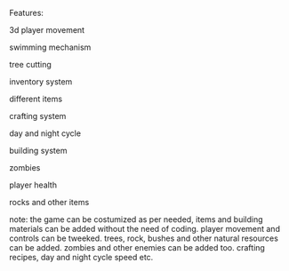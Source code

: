 Features:

3d player movement

swimming mechanism

tree cutting

inventory system

different items

crafting system

day and night cycle

building system

zombies

player health

rocks and other items

note: the game can be costumized as per needed, items and building materials can be added without the need of coding. player movement and controls can be tweeked.
trees, rock, bushes and other natural resources can be added. zombies and other enemies can be added too. crafting recipes, day and night cycle speed etc.
